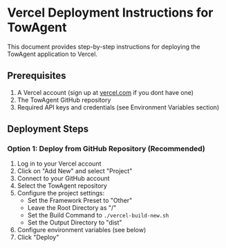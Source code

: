 # Vercel Deployment Instructions for TowAgent

This document provides step-by-step instructions for deploying the TowAgent application to Vercel.

## Prerequisites

1. A Vercel account (sign up at [vercel.com](https://vercel.com) if you dont have one)
2. The TowAgent GitHub repository
3. Required API keys and credentials (see Environment Variables section)

## Deployment Steps

### Option 1: Deploy from GitHub Repository (Recommended)

1. Log in to your Vercel account
2. Click on "Add New" and select "Project"
3. Connect to your GitHub account
4. Select the TowAgent repository
5. Configure the project settings:
   - Set the Framework Preset to "Other"
   - Leave the Root Directory as "/"
   - Set the Build Command to `./vercel-build-new.sh`
   - Set the Output Directory to "dist"
6. Configure environment variables (see below)
7. Click "Deploy"
